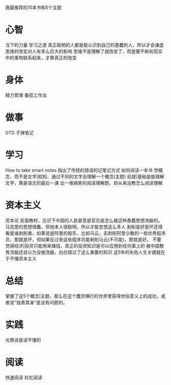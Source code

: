 我最推荐的10本书和5个主题
# 心智
当下的力量
学习之道
真正聪明的人都是能认识到自己的愚蠢的人，所以才会谦虚
	思维的改变对人有多么巨大的影响
思维不是理解了就改变了，而是要不断和现实中的事物联系起来，才算真正的改变
# 身体
精力管理
番茄工作法
# 做事
 GTD
 子弹笔记
# 学习
How to take smart notes
	指出了传统的错误的记笔记方式
如何阅读一本书
	学概念，而不是文字|假知，通过不同的文字去理解一个概念(主题)
	前提|基础是能理解文字，算是语文的最后一课
	出一堆搞笑的阅读理解题，却从来没教怎么阅读理解
# 资本主义
资本论 反面教材，见识下中国的人民甚至是官员是怎么被这种愚蠢思想洗脑的。
马克思的思想很蠢，但他本人很聪明，所以才能忽悠这么多人
	剥削是好是坏还得看是谁剥削谁，如果说是阿里的股东，比如马云，去剥削阿里少数的一些优秀程序员，那就是坏，但如果反过来这些程序员能剥削马云(不可能)，那就是好。
不要觉得经济|投资只能用来赚钱，真正的投资知识是可以应用到任何事上的
被中国教育洗脑还自以为没被洗脑，白白错过了这么重要的知识
这5年的失败人生关键就在于不懂资本主义
# 总结
掌握了这5个概念|主题，那么在这个蠢货横行的世界里获得世俗意义上的成功，或者说"独善其身"是没有问题的。

# 实践
光靠读是读不懂的
# 阅读
快速阅读
杠杠阅读
